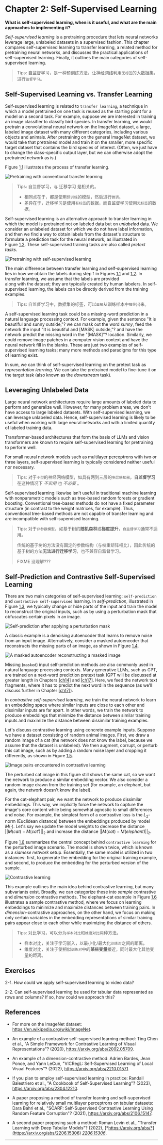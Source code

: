 







# Chapter 2: Self-Supervised Learning
[](#chapter-2-self-supervised-learning)



**What is self-supervised learning, when is it useful, and what are the
main approaches to implementing it?**

*Self-supervised learning* is a pretraining procedure that lets neural
networks leverage large, unlabeled datasets in a supervised fashion.
This chapter compares self-supervised learning to transfer learning, a
related method for pretraining neural networks, and discusses the
practical applications of self-supervised learning. Finally, it outlines
the main categories of self-supervised learning.

> Tips: 自监督学习，是一种预训练方法，让神经网络利用`无标签`的大数据集，进行`监督学习`。



## Self-Supervised Learning vs. Transfer Learning
[](#self-supervised-learning-vs-transfer-learning) 

Self-supervised learning is related to `transfer learning`, a technique in
which a model pretrained on one task is reused as the starting point for
a model on a second task. For example, suppose we are interested in
training an image classifier to classify bird species. In transfer
learning, we would pretrain a convolutional neural network on the
ImageNet dataset, a large, labeled image dataset with many different
categories, including various objects and animals. After pretraining on
the general ImageNet dataset, we would take that pretrained model and
train it on the smaller, more specific target dataset that contains the
bird species of interest. (Often, we just have to change the
class-specific output layer, but we can otherwise adopt the pretrained
network as is.)

Figure [1.1](#fig-ch02-fig01) illustrates the process of transfer learning.

<a id="fig-ch02-fig01"></a>

![Pretraining with conventional transfer learning](../images/ch02-fig01.png)

> Tips: 自监督学习，与 迁移学习 是相关的。
> - 相同点在于，都是使用`预训练`的模型，然后进行`微调`。
> - 差异在于，迁移学习是使用`有标签`的数据，而自监督学习使用`无标签`的数据。

Self-supervised learning is an alternative approach to transfer learning
in which the model is pretrained not on labeled data but on *unlabeled*
data. We consider an unlabeled dataset for which we do not have label
information, and then we find a way to obtain labels from the
dataset's structure to formulate a prediction task for the neural
network, as illustrated in
Figure [1.2](#fig-ch02-fig02). These self-supervised training tasks are also
called *pretext tasks*.

<a id="fig-ch02-fig02"></a>

![Pretraining with self-supervised learning](../images/ch02-fig02.png)

The main difference between transfer learning and self-supervised
learning lies in how we obtain the labels during step 1 in
Figures [1.1](#fig-ch02-fig01)
and [1.2](#fig-ch02-fig02). In transfer learning, we assume that the labels
are provided along with the dataset; they are typically created
by human labelers. In self-supervised learning, the labels can be
directly derived from the training examples.

> Tips: 自监督学习中，数据集的标签，可以`直接`从训练样本中`推导`出来。

A self-supervised learning task could be a missing-word prediction in a
natural language processing context. For example, given the sentence
"It is beautiful and sunny outside,"? we can mask out the word
*sunny*, feed the network the input "It is beautiful and \[MASK\]
outside,"? and have the network predict the missing word in the
"\[MASK\]"? location. Similarly, we could remove image patches in a
computer vision context and have the neural network fill in the blanks.
These are just two examples of self-supervised learning tasks; many more
methods and paradigms for this type of learning exist.

In sum, we can think of self-supervised learning on the pretext task as
*representation learning*. We can take the pretrained model to fine-tune
it on the target task (also known as the *downstream* task).

## Leveraging Unlabeled Data
[](#leveraging-unlabeled-data)

Large neural network architectures require large amounts of labeled data
to perform and generalize well. However, for many problem areas, we
don't have access to large labeled datasets. With self-supervised
learning, we can leverage unlabeled data. Hence, self-supervised
learning is likely to be useful when working with large neural networks
and with a limited quantity of labeled training data.

Transformer-based architectures that form the basis of LLMs and vision
transformers are known to require self-supervised learning for
pretraining to perform well.

For small neural network models such as multilayer perceptrons with two
or three layers, self-supervised learning is typically considered
neither useful nor necessary.

> Tips: 对于`小型`的神经网络模型，如具有两到三层的`多层感知器`，**自监督学习** 在这种情况下 *不实用* 也 *不必要* 。

Self-supervised learning likewise isn't useful in traditional machine
learning with nonparametric models such as tree-based random forests or
gradient boosting. Conventional tree-based methods do not have a fixed
parameter structure (in contrast to the weight matrices, for example).
Thus, conventional tree-based methods are not capable of transfer
learning and are incompatible with self-supervised learning.

> Tips: 对于`非参数模型`，如基于树的**随机森林**或**梯度提升**，`自监督学习`通常不适用。
> 
> 传统的基于树的方法没有固定的参数结构（与权重矩阵相比），因此传统的基于树的方法**无法进行迁移学习**，也不兼容自监督学习。
> 
> FIXME 没理解???

## Self-Prediction and Contrastive Self-Supervised Learning
[](#self-prediction-and-contrastive-self-supervised-learning)

There are two main categories of self-supervised learning:
`self-prediction` and `contrastive self-supervised` learning. In
*self-prediction*, illustrated in
Figure [1.3](#fig-ch02-fig03), we typically change or hide parts of the input
and train the model to reconstruct the original inputs, such as by
using a perturbation mask that obfuscates certain pixels in an image.

<a id="fig-ch02-fig03"></a>

![Self-prediction after applying a perturbation mask](../images/ch02-fig03.png)

A classic example is a denoising autoencoder that learns to remove noise
from an input image. Alternatively, consider a masked autoencoder that
reconstructs the missing parts of an image, as shown in
Figure [1.4](#fig-ch02-fig04).

<a id="fig-ch02-fig04"></a>

![A masked autoencoder reconstructing a masked image](../images/ch02-fig04.png)

Missing (`masked`) input self-prediction methods are also commonly used in
natural language processing contexts. Many generative LLMs, such as GPT,
are trained on a next-word prediction pretext task (GPT will be
discussed at greater length in
Chapters [\[ch14\]](./ch14/_books_ml-q-and-ai-ch14.md)
and [\[ch17\]](./ch17/_books_ml-q-and-ai-ch17.md). Here,
we feed the network text fragments, where it has to predict the next
word in the sequence (as we'll discuss further in
Chapter [\[ch17\]](./ch17/_books_ml-q-and-ai-ch17.md)).

In *contrastive self-supervised learning*, we train the neural network
to learn an embedding space where similar inputs are close to each other
and dissimilar inputs are far apart. In other words, we train the
network to produce embeddings that minimize the distance between similar
training inputs and maximize the distance between dissimilar training
examples.

Let's discuss contrastive learning using concrete example inputs.
Suppose we have a dataset consisting of random animal images. First, we
draw a random image of a cat (the network does not know the label,
because we assume that the dataset is unlabeled). We then augment,
corrupt, or perturb this cat image, such as by adding a random noise
layer and cropping it differently, as shown in
Figure [1.5](#fig-ch02-fig05).

<a id="fig-ch02-fig05"></a>

![Image pairs encountered in contrastive learning](../images/ch02-fig05.png)

The perturbed cat image in this figure still shows the same cat, so we
want the network to produce a similar embedding vector. We also consider
a random image drawn from the training set (for example, an elephant,
but again, the network doesn't know the label).

For the cat-elephant pair, we want the network to produce dissimilar
embeddings. This way, we implicitly force the network to capture the
image's core content while being somewhat agnostic to small
differences and noise. For example, the simplest form of a contrastive
loss is the $L_2$-norm (Euclidean distance) between the embeddings
produced by model $M(\cdot)$. Let's say we update the model
weights to decrease the distance $||M(cat) - M(cat')||_2$ and increase the distance
$||M(cat) - M(elephant)||_2$.

Figure [1.6](#fig-ch02-fig06) summarizes the central concept behind 
`contrastive learning` for the perturbed image scenario. The model is shown twice,
which is known as a *siamese network* setup. Essentially, the same model
is utilized in two instances: first, to generate the embedding for the
original training example, and second, to produce the embedding for the
perturbed version of the sample.

<a id="fig-ch02-fig06"></a>

![Contrastive learning](../images/ch02-fig06.png)

This example outlines the main idea behind contrastive learning, but
many subvariants exist. Broadly, we can categorize these into *sample*
contrastive and *dimension* contrastive methods. The elephant-cat
example in Figure [1.6](#fig-ch02-fig06) illustrates a sample contrastive method, where we
focus on learning embeddings to minimize and maximize distances between
training pairs. In *dimension*-contrastive approaches, on the other
hand, we focus on making only certain variables in the embedding
representations of similar training pairs appear close to each other
while maximizing the distance of others.

> Tips: 对比学习，可以分为`样本对比`和`维度对比`两种方法。
> 
> - 样本对比，关注于学习嵌入，以最小化/最大化`训练对`之间的距离。
> - 维度对比，关注于使相似`训练对`中的**某些变量**接近，同时最大化其他变量的距离。


## Exercises
[](#exercises)

2-1. How could we apply self-supervised learning to video data?

2-2. Can self-supervised learning be used for tabular data represented
as rows and columns? If so, how could we approach this?

## References
[](#references)

- For more on the ImageNet dataset:
  <https://en.wikipedia.org/wiki/ImageNet>.

- An example of a contrastive self-supervised learning method: Ting Chen
  et al., "A Simple Framework for Contrastive Learning of Visual
  Representations"? (2020), <https://arxiv.org/abs/2002.05709>.

- An example of a dimension-contrastive method: Adrien Bardes, Jean
  Ponce, and Yann LeCun, "VICRegL: Self-Supervised Learning of Local
  Visual Features"? (2022), <https://arxiv.org/abs/2210.01571>.

- If you plan to employ self-supervised learning in practice: Randall
  Balestriero et al., "A Cookbook of Self-Supervised Learning"?
  (2023), <https://arxiv.org/abs/2304.12210>.

- A paper proposing a method of transfer learning and self-supervised
  learning for relatively small multilayer perceptrons on tabular
  datasets: Dara Bahri et al., "SCARF: Self-Supervised Contrastive
  Learning Using Random Feature Corruption"? (2021),
  <https://arxiv.org/abs/2106.15147>.

- A second paper proposing such a method: Roman Levin et al.,
  "Transfer Learning with Deep Tabular Models"? (2022),
  [*https://arxiv.org/abs/*](https://arxiv.org/abs/2206.15306)
  [*2206.15306*](https://arxiv.org/abs/2206.15306).


------------------------------------------------------------------------

